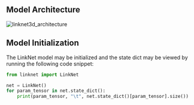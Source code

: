 ## Model Architecture
![linknet3d_architecture](https://user-images.githubusercontent.com/66861243/135907960-04689cc1-dbab-4128-8f7f-e4912a730198.png)



## Model Initialization
The LinkNet model may be initialized and the state dict may be viewed by running the following code snippet:

```python
from linknet import LinkNet

net = LinkNet()
for param_tensor in net.state_dict():
    print(param_tensor, "\t", net.state_dict()[param_tensor].size())
